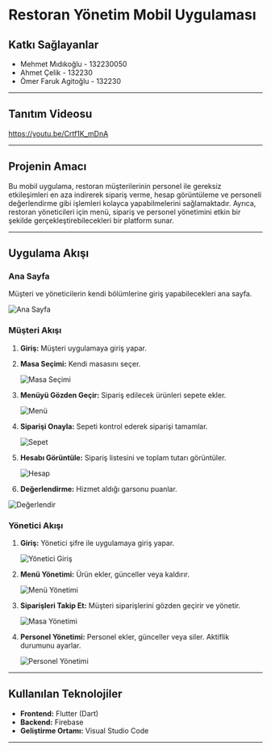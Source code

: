 # Restoran Yönetim Mobil Uygulaması

## Katkı Sağlayanlar
- Mehmet Mıdıkoğlu - 132230050  
- Ahmet Çelik - 132230  
- Ömer Faruk Agitoğlu - 132230  

---
## Tanıtım Videosu
https://youtu.be/Crtf1K_mDnA

---
## Projenin Amacı
Bu mobil uygulama, restoran müşterilerinin personel ile gereksiz etkileşimleri en aza indirerek sipariş verme, hesap görüntüleme ve personeli değerlendirme gibi işlemleri kolayca yapabilmelerini sağlamaktadır. Ayrıca, restoran yöneticileri için menü, sipariş ve personel yönetimini etkin bir şekilde gerçekleştirebilecekleri bir platform sunar.

---

## Uygulama Akışı

### Ana Sayfa
Müşteri ve yöneticilerin kendi bölümlerine giriş yapabilecekleri ana sayfa.  

![Ana Sayfa](https://github.com/user-attachments/assets/f4007620-442c-41d0-9f36-f68b578285a9)

### Müşteri Akışı
1. **Giriş:** Müşteri uygulamaya giriş yapar.  

2. **Masa Seçimi:** Kendi masasını seçer.  

   ![Masa Seçimi](https://github.com/user-attachments/assets/3383a395-dc20-4a10-bbf7-6a5baefc81a5)

3. **Menüyü Gözden Geçir:** Sipariş edilecek ürünleri sepete ekler.  

   ![Menü](https://github.com/user-attachments/assets/74f729dd-2edc-4274-b83e-ca0266a92392)

4. **Siparişi Onayla:** Sepeti kontrol ederek siparişi tamamlar.  

    ![Sepet](https://github.com/user-attachments/assets/6899afd2-02fa-4cfb-840d-100781ea622a)

5. **Hesabı Görüntüle:** Sipariş listesini ve toplam tutarı görüntüler.  

    ![Hesap](https://github.com/user-attachments/assets/afa49727-f5fc-471a-b414-305f67910640)

6. **Değerlendirme:** Hizmet aldığı garsonu puanlar.  

![Değerlendir](https://github.com/user-attachments/assets/af8a0892-ab67-4bd5-9bff-1afb302829bc)

### Yönetici Akışı

1. **Giriş:** Yönetici şifre ile uygulamaya giriş yapar.  

    ![Yönetici Giriş](https://github.com/user-attachments/assets/9057434e-6ad7-460b-8f94-06597e0cceb5)

2. **Menü Yönetimi:** Ürün ekler, günceller veya kaldırır.  

    ![Menü Yönetimi](https://github.com/user-attachments/assets/9873bce7-e362-43f3-88a4-d428b25af9fd)

3. **Siparişleri Takip Et:** Müşteri siparişlerini gözden geçirir ve yönetir.  

   ![Masa Yönetimi](https://github.com/user-attachments/assets/23d71c7a-7779-46a6-b0e1-640bd2398aed)

4. **Personel Yönetimi:** Personel ekler, günceller veya siler. Aktiflik durumunu ayarlar.  

    ![Personel Yönetimi](https://github.com/user-attachments/assets/a7613953-116a-4985-bdb6-482786b79e35)

---

## Kullanılan Teknolojiler
- **Frontend:** Flutter (Dart)  
- **Backend:** Firebase  
- **Geliştirme Ortamı:** Visual Studio Code  

---


